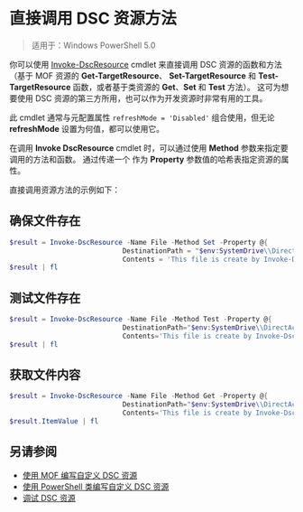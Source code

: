 # 直接调用 DSC 资源方法

>适用于：Windows PowerShell 5.0

你可以使用 [Invoke-DscResource](https://technet.microsoft.com/en-us/library/mt517869.aspx) cmdlet 来直接调用 DSC 资源的函数和方法（基于 MOF 资源的 **Get-TargetResource**、
**Set-TargetResource** 和 **Test-TargetResource** 函数，或者基于类资源的 **Get**、**Set** 和 **Test** 方法）。 
这可为想要使用 DSC 资源的第三方所用，也可以作为开发资源时非常有用的工具。 

此 cmdlet 通常与元配置属性 `refreshMode = 'Disabled'` 组合使用，但无论 **refreshMode** 设置为何值，都可以使用它。

在调用 **Invoke DscResource** cmdlet 时，可以通过使用 **Method** 参数来指定要调用的方法和函数。 通过传递一个 
作为 **Property** 参数值的哈希表指定资源的属性。

直接调用资源方法的示例如下：

## 确保文件存在

```powershell
$result = Invoke-DscResource -Name File -Method Set -Property @{
                            DestinationPath = "$env:SystemDrive\\DirectAccess.txt";
                            Contents = 'This file is create by Invoke-DscResource'} -Verbose
$result | fl
```

## 测试文件存在

```powershell
$result = Invoke-DscResource -Name File -Method Test -Property @{
                            DestinationPath="$env:SystemDrive\\DirectAccess.txt";
                            Contents='This file is create by Invoke-DscResource'} -Verbose
$result | fl
```

## 获取文件内容

```powershell
$result = Invoke-DscResource -Name File -Method Get -Property @{
                            DestinationPath="$env:SystemDrive\\DirectAccess.txt";
                            Contents='This file is create by Invoke-DscResource'} -Verbose
$result.ItemValue | fl
```

## 另请参阅
- [使用 MOF 编写自定义 DSC 资源](authoringResourceMOF.md) 
- [使用 PowerShell 类编写自定义 DSC 资源](authoringResourceClass.md)
- [调试 DSC 资源](debugResource.md)

<!--HONumber=Apr16_HO4-->


